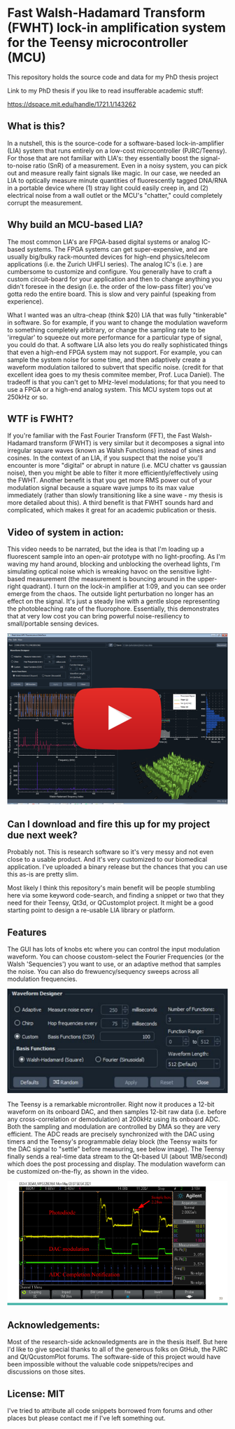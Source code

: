# Fast Walsh-Hadamard Transform (FWHT) lock-in amplification system for the Teensy microcontroller (MCU)

This repository holds the source code and data for my PhD thesis project

Link to my PhD thesis if you like to read insufferable academic stuff:

https://dspace.mit.edu/handle/1721.1/143262

## What is this?
In a nutshell, this is the source-code for a software-based lock-in-amplifier (LIA) system that runs entirely on a low-cost microcontroller (PJRC/Teensy). For those that are not familiar with LIA's: they essentially boost the signal-to-noise ratio (SnR) of a measurement. Even in a noisy system, you can pick out and measure really faint signals like magic. In our case, we needed an LIA to optically measure minute quantities of fluorescently tagged DNA/RNA in a portable device where (1) stray light could easily creep in, and (2) electrical noise from a wall outlet or the MCU's "chatter," could completely corrupt the measurement.

## Why build an MCU-based LIA?
The most common LIA's are FPGA-based digital systems or analog IC-based systems. The FPGA systems can get super-expensive, and are usually big/bulky rack-mounted devices for high-end physics/telecom applications (i.e. the Zurich UHFLI series). The analog IC's (i.e. ) are cumbersome to customize and configure. You generally have to craft a custom circuit-board for your application and then to change anything you didn't foresee in the design (i.e. the order of the low-pass filter) you've gotta redo the entire board. This is slow and very painful (speaking from experience). 

What I wanted was an ultra-cheap (think $20) LIA that was fully "tinkerable" in software. So for example, if you want to change the modulation waveform to something completely arbitrary, or change the sampling rate to be 'irregular' to squeeze out more performance for a particular type of signal, you could do that. A software LIA also lets you do really sophisticated things that even a high-end FPGA system may not support. For example, you can sample the system noise for some time, and then adaptively create a waveform modulation tailored to subvert that specific noise. (credit for that excellent idea goes to my thesis commitee member, Prof. Luca Daniel). The tradeoff is that you can't get to MHz-level modulations; for that you need to use a FPGA or a high-end analog system. This MCU system tops out at 250kHz or so. 

## WTF is FWHT?

If you're familiar with the Fast Fourier Transform (FFT), the Fast Walsh-Hadamard transform (FWHT) is very similar but it decomposes a signal into irregular square waves (known as Walsh Functions) instead of sines and cosines. In the context of an LIA, if you suspect that the noise you'll encounter is more "digital" or abrupt in nature (i.e. MCU chatter vs gaussian noise), then you might be able to filter it more efficiently/effectively using the FWHT. Another benefit is that you get more RMS power out of your modulation signal because a square wave jumps to its max value immediately (rather than slowly transitioning like a sine wave - my thesis is more detailed about this). A third benefit is that FWHT sounds hard and complicated, which makes it great for an academic publication or thesis. 

## Video of system in action:

This video needs to be narrated, but the idea is that I'm loading up a fluorescent sample into an open-air prototype with no light-proofing. As I'm waving my hand around, blocking and unblocking the overhead lights, I'm simulating optical noise which is wreaking havoc on the sensitive light-based measurement (the measurement is bouncing around in the upper-right quadrant). I turn on the lock-in amplifier at 1:09, and you can see order emerge from the chaos. The outside light perturbation no longer has an effect on the signal. It's just a  steady line with a gentle slope representing the photobleaching rate of the fluorophore. Essentially, this demonstrates that at very low cost you can bring powerful noise-resiliency to small/portable sensing devices.

[![Qt5-UI for Fast Walsh-Hadamard Lockin Amplifier](https://github.com/deganii/fwht-arm/blob/main/img/ui_play.png?raw=true)](https://www.youtube.com/watch?v=tHf3V4GTSLU)

## Can I download and fire this up for my project due next week?

Probably not. This is research software so it's very messy and not even close to a usable product. And it's very customized to our biomedical application. I've uploaded a binary release but the chances that you can use this as-is are pretty slim. 

Most likely I think this repository's main benefit will be people stumbling here via some keyword code-search, and finding a snippet or two that they need for their Teensy, Qt3d, or QCustomplot project. It might be a good starting point to design a re-usable LIA library or platform. 

## Features

The GUI has lots of knobs etc where you can control the input modulation waveform. You can choose coustom-select the Fourier Frequencies (or the Walsh 'Sequencies') you want to use, or an adaptive method that samples the noise. You can also do frewuency/sequency sweeps across all modulation frequencies.

![alt text](https://github.com/deganii/fwht-arm/blob/main/img/waveform_editor.png?raw=true)

The Teensy is a remarkable microntroller. Right now it produces a 12-bit waveform on its onboard DAC, and then samples 12-bit raw data (i.e. before any cross-correlation or demodulation) at 200kHz using its onboard ADC. Both the sampling and modulation are controlled by DMA so they are very efficient. The ADC reads are precisely synchronized with the DAC using timers and the Teensy's programmable delay block (the Teensy waits for the DAC signal to "settle" before measuring, see below image). The Teensy finally sends a real-time data stream to the Qt-based UI (about 1MB/second) which does the post processing and display. The modulation waveform can be customized on-the-fly, as shown in the video.

![alt text](https://github.com/deganii/fwht-arm/blob/main/img/adc_settling.png?raw=true)

## Acknowledgements:

Most of the research-side acknowledgments are in the thesis itself. But here I'd like to give special thanks to all of the generous folks on GtHub, the PJRC and Qt/QcustomPlot forums. The software-side of this project would have been impossible without the valuable code snippets/recipes and discussions on those sites. 

## License: MIT

I've tried to attribute all code snippets borrowed from forums and other places but please contact me if I've left something out. 

